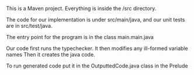This is a Maven project. Everything is inside the /src directory.

The code for our implementation is under src/main/java, and our unit tests are in src/test/java.

The entry point for the program is in the class main.main.java

Our code first runs the typechecker. It then modifies any ill-formed variable names Then it creates the java code.

To run generated code put it in the OutputtedCode.java class in the Prelude